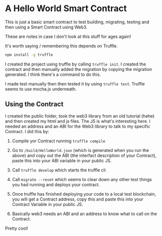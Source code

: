 # A Hello World Smart Contract

This is just a basic smart contract to test building, migrating, testing and then using a Smart Contract using Web3. 

These are notes in case I don't look at this stuff for ages again! 

It's worth saying / remembering this depends on Truffle. 

```sh
npm install -g truffle
```

I created the project using truffle by calling `truffle init`. I created the contract and then manually added the migration by copying the migration generated. I think there's a command to do this. 

I made test manually then then tested it by using `truffle test`. Truffle seems to use mocha.js underneath. 

## Using the Contract

I created the public folder, took the web3 library from an old tutorial (hehe) and then created my html and js files. The JS is what's interesting here. I needed an address and an ABI for the Web3 library to talk to my specific Contract. I did this by: 

1. Compile yor Contract running `truffle compile`
2. Go to `/build/HelloWorld.json` (which is generated when you run the above) and copy out the ABI (the interfact description of your Contract), paste this into your ABI variable in your public JS. 

3. Call `truffle develop` which starts the truffle cli
4. Call `migrate --reset` which seems to clear down any other test things you had running and deploys your contract. 
5. Once truffle has finished deploying your code to a local test blockchain, you will get a Contract address, copy this and paste this into your Contract Variable in your public JS. 
6. Basically web3 needs an ABI and an address to know what to call on the Contract.

Pretty cool!
